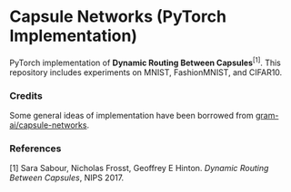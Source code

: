 # Capsule Networks (PyTorch Implementation)

PyTorch implementation of **Dynamic Routing Between Capsules**<sup>[1]</sup>. This repository includes experiments on MNIST, FashionMNIST, and CIFAR10.

### Credits
Some general ideas of implementation have been borrowed from [gram-ai/capsule-networks](https://github.com/gram-ai/capsule-networks).

### References
[1] Sara Sabour, Nicholas Frosst, Geoffrey E Hinton. *Dynamic Routing Between Capsules*, NIPS 2017.